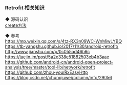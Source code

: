 ### Retrofit 相关知识

◆ 源码认识  
[create方法](source/create.md)  


◆ 参考  
https://mp.weixin.qq.com/s/4tz-RX3n09WC-WnMiwLYBQ    
https://tb-yangshu.github.io/2017/11/30/android-retrofit/    
http://www.jianshu.com/p/0c055ad46b6c    
https://juejin.im/post/5a2e338e51882503eb4b3aae  
https://github.com/android-cn/android-open-project-analysis/tree/master/tool-lib/network/retrofit  
https://github.com/zhou-you/RxEasyHttp  
https://blog.csdn.net/chunqiuwei/column/info/29056  

